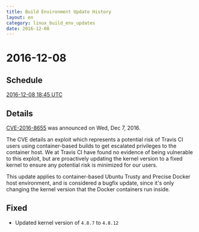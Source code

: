 ```yaml
---
title: Build Environment Update History
layout: en
category: linux_build_env_updates
date: 2016-12-08
---
```


# 2016-12-08

## Schedule

[2016-12-08 18:45 UTC](http://everytimezone.com/#2016-12-8,405,cn3)


## Details

[CVE-2016-8655](https://security-tracker.debian.org/tracker/CVE-2016-8655) was announced on Wed, Dec 7, 2016.

The CVE details an exploit which represents a potential risk of Travis CI users using container-based builds to get escalated privileges to the container host. We at Travis CI have found no evidence of being vulnerable to this exploit, but are proactively updating the kernel version to a fixed kernel to ensure any potential risk is minimized for our users.

This update applies to container-based Ubuntu Trusty and Precise Docker host environment, and is considered a bugfix update, since it's only changing the kernel version that the Docker containers run inside.

## Fixed

- Updated kernel version of `4.8.7` to `4.8.12`
